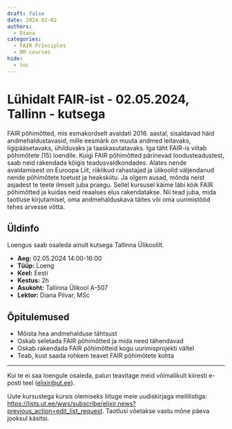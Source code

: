 ```yaml
---
draft: false
date: 2024-02-02
authors:
  - Diana
categories:
  - FAIR Principles 
  - DM courses 
hide:
  - toc
---
```


# Lühidalt FAIR-ist - 02.05.2024, Tallinn - kutsega

FAIR põhimõtted, mis esmakordselt avaldati 2016. aastal, sisaldavad häid andmehaldustavasid, mille eesmärk on muuta andmed leitavaks, ligipääsetavaks, ühilduvaks ja taaskasutatavaks. 
Iga täht FAIR-is viitab põhimõtete (15)  loendile.  Kuigi FAIR põhimõtted pärinevad loodusteadustest, saab neid rakendada kõigis teadusvaldkondades. Alates nende avaldamisest on Euroopa Liit, riiklikud rahastajad ja ülikoolid väljendanud nende põhimõtete toetust ja heakskiitu. Ja olgem ausad, mõnda neist asjadest te teete ilmselt juba praegu. Sellel kursusel käime läbi kõik FAIR põhimõtted ja kuidas neid reaalses elus rakendatakse. Nii tead juba, mida taotluse kirjutamisel, oma andmehalduskava täites või oma uurimistööd tehes arvesse võtta.


<!-- more -->

## Üldinfo

Loengus saab osaleda ainult kutsega Tallinna Ülikoolilt. 

* __Aeg:__ 02.05.2024  14:00-16:00
* __Tüüp:__  Loeng
* __Keel:__ Eesti
* __Kestus:__ 2h
* __Asukoht:__ Tallinna Ülikool A-507
* __Lektor:__ Diana Pilvar, MSc

## Õpitulemused

* Mõista hea andmehalduse tähtsust
* Oskab seletada FAIR põhimõtted ja mida need tähendavad
* Oskab rakendada FAIR põhimõtteid kogu uurimisprojekti vältel
* Teab, kust saada rohkem teavet FAIR põhimõtete kohta

---

Kui te ei saa loengule osaleda, palun teavitage meid võimalikult kiiresti e-posti teel (elixir@ut.ee).

Uute kursustega kursis olemiseks liituge meie uudiskirjaga meililistiga:  https://lists.ut.ee/wws/subscribe/elixir.news?previous_action=edit_list_request. Taotlusi võetakse vastu mõne päeva jooksul käsitsi.

